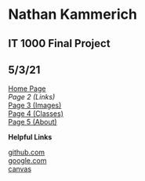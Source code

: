 # Nathan Kammerich
## IT 1000 Final Project
## 5/3/21
[Home Page](README.md) \
_Page 2 (Links)_ \
[Page 3 (Images)](page3.md) \
[Page 4 (Classes)](page4.md) \
[Page 5 (About)](page5.md) 

**Helpful Links** 

[github.com](https://github.com/) \
[google.com](https://google.com/) \
[canvas](https://missouri.instructure.com/)